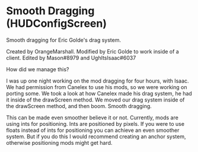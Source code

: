 # Smooth Dragging (HUDConfigScreen)
Smooth dragging for Eric Golde's drag system.

Created by OrangeMarshall. Modified by Eric Golde to work inside of a client.
Edited by Mason#8979 and UghItsIsaac#6037

How did we manage this?

I was up one night working on the mod dragging for four hours, with Isaac.
We had permission from Canelex to use his mods, so we were working on porting some.
We took a look at how Canelex made his drag system, he had it inside of the drawScreen method.
We moved our drag system inside of the drawScreen method, and then boom. Smooth dragging.

This can be made even smoother believe it or not. Currently, mods are using ints for positioning.
Ints are positioned by pixels. If you were to use floats instead of ints for positioning you can achieve an even smoother system.
But if you do this I would recommend creating an anchor system, otherwise positioning mods might get hard.
